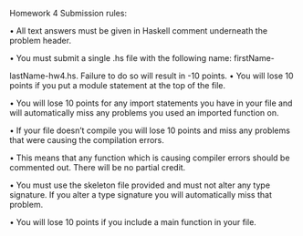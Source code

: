Homework 4 
Submission rules:

• All text answers must be given in Haskell comment underneath the problem
header.

• You must submit a single .hs file with the following name: firstName-

lastName-hw4.hs. Failure to do so will result in -10 points.
• You will lose 10 points if you put a module statement at the top of the file. 

• You will lose 10 points for any import statements you have in your file and
will automatically miss any problems you used an imported function on.

• If your file doesn’t compile you will lose 10 points and miss any problems
that were causing the compilation errors.

• This means that any function which is causing compiler errors should be
commented out. There will be no partial credit.

• You must use the skeleton file provided and must not alter any type
signature. If you alter a type signature you will automatically miss that
problem.

• You will lose 10 points if you include a main function in your file.